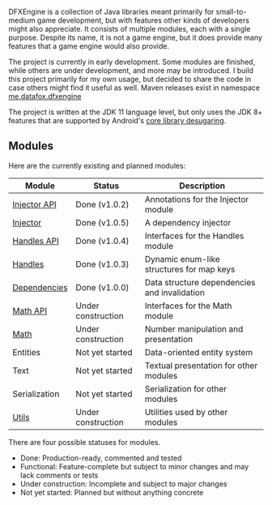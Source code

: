 DFXEngine is a collection of Java libraries meant primarily for small-to-medium game 
development, but with features other kinds of developers might also appreciate. It
consists of multiple modules, each with a single purpose. Despite its name, it is not
a game engine, but it does provide many features that a game engine would also provide.

The project is currently in early development. Some modules are finished, while others
are under development, and more may be introduced. I build this project primarily for 
my own usage, but decided to share the code in case others might find it useful as well.
Maven releases exist in namespace 
[me.datafox.dfxengine](https://central.sonatype.com/namespace/me.datafox.dfxengine)

The project is written at the JDK 11 language level, but only uses the JDK 8+ features
that are supported by Android's 
[core library desugaring](https://developer.android.com/studio/write/java8-support).

## Modules

Here are the currently existing and planned modules:

| Module                       | Status             | Description                                  |
|------------------------------|--------------------|----------------------------------------------|
| [Injector API](injector-api) | Done (v1.0.2)      | Annotations for the Injector module          |
| [Injector](injector)         | Done (v1.0.5)      | A dependency injector                        |
| [Handles API](handles-api)   | Done (v1.0.4)      | Interfaces for the Handles module            |
| [Handles](handles)           | Done (v1.0.3)      | Dynamic enum-like structures for map keys    |
| [Dependencies](dependencies) | Done (v1.0.0)      | Data structure dependencies and invalidation |
| [Math API](math-api)         | Under construction | Interfaces for the Math module               |
| [Math](math)                 | Under construction | Number manipulation and presentation         |
| Entities                     | Not yet started    | Data-oriented entity system                  |
| Text                         | Not yet started    | Textual presentation for other modules       |
| Serialization                | Not yet started    | Serialization for other modules              |
| [Utils](utils)               | Under construction | Utilities used by other modules              |

There are four possible statuses for modules.

 - Done: Production-ready, commented and tested
 - Functional: Feature-complete but subject to minor changes and may lack comments or 
tests
 - Under construction: Incomplete and subject to major changes
 - Not yet started: Planned but without anything concrete

